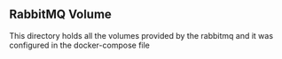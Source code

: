 ## RabbitMQ Volume

This directory holds all the volumes provided by the rabbitmq and it was configured in the docker-compose file
